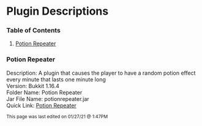 # Plugin Descriptions

### Table of Contents

1. [Potion Repeater](#potion-repeater)

### Potion Repeater

Description: A plugin that causes the player to have a random potion effect every minute that lasts one minute long <br>
Version: Bukkit 1.16.4 <br>
Folder Name: Potion Repeater <br>
Jar File Name: potionrepeater.jar <br>
Quick Link: [Potion Repeater](https://github.com/RandomKiddo/youtubeplugins/tree/main/Plugins/Potion%20Repeater)

<sub>This page was last edited on 01/27/21 @ 1:47PM</sub>
